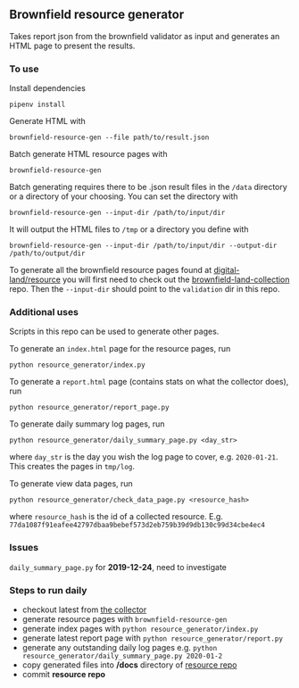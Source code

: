 ## Brownfield resource generator

Takes report json from the brownfield validator as input and generates an HTML page to present the results.

### To use

Install dependencies

    pipenv install

Generate HTML with

    brownfield-resource-gen --file path/to/result.json

Batch generate HTML resource pages with

    brownfield-resource-gen

Batch generating requires there to be .json result files in the `/data` directory or a directory of your choosing. You can set the directory with

    brownfield-resource-gen --input-dir /path/to/input/dir

It will output the HTML files to `/tmp` or a directory you define with

    brownfield-resource-gen --input-dir /path/to/input/dir --output-dir /path/to/output/dir

To generate all the brownfield resource pages found at [digital-land/resource](https://digital-land.github.io/resource) you will first need to check out the [brownfield-land-collection](https://github.com/digital-land/brownfield-land-collection) repo. Then the `--input-dir` should point to the `validation` dir in this repo.

### Additional uses

Scripts in this repo can be used to generate other pages.

To generate an `index.html` page for the resource pages, run

    python resource_generator/index.py

To generate a `report.html` page (contains stats on what the collector does), run

    python resource_generator/report_page.py

To generate daily summary log pages, run

    python resource_generator/daily_summary_page.py <day_str>

where `day_str` is the day you wish the log page to cover, e.g. `2020-01-21`. This creates the pages in `tmp/log`.

To generate view data pages, run

    python resource_generator/check_data_page.py <resource_hash>

where `resource_hash` is the id of a collected resource. E.g. `77da1087f91eafee42797dbaa9bebef573d2eb759b39d9db130c99d34cbe4ec4`

### Issues

`daily_summary_page.py` for **2019-12-24**, need to investigate

### Steps to run daily

- checkout latest from [the collector](https://github.com/digital-land/brownfield-land-collection)
- generate resource pages with `brownfield-resource-gen`
- generate index pages with `python resource_generator/index.py`
- generate latest report page with `python resource_generator/report.py`
- generate any outstanding daily log pages e.g. `python resource_generator/daily_summary_page.py 2020-01-2`
- copy generated files into **/docs** directory of [resource repo](https://github.com/digital-land/resource)
- commit **resource repo**

